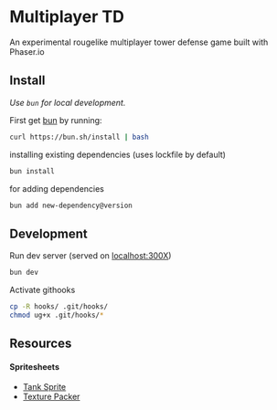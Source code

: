 # Multiplayer TD

An experimental rougelike multiplayer tower defense game built with Phaser.io

## Install

*Use `bun` for local development.*

First get [bun](https://bun.sh/) by running:

```bash
curl https://bun.sh/install | bash
```

installing existing dependencies (uses lockfile by default)
```bash
bun install
```

for adding dependencies
```bash
bun add new-dependency@version
```

## Development

Run dev server (served on [localhost:300X](http://localhost:3000))

```bash
bun dev
```

Activate githooks
```bash
cp -R hooks/ .git/hooks/
chmod ug+x .git/hooks/*
```

## Resources

#### Spritesheets

- [Tank Sprite](https://imgur.com/gallery/mewD6ts)
- [Texture Packer](https://free-tex-packer.com/app/)

